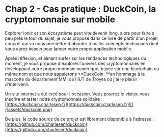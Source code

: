 # Chap 2 - Cas pratique : DuckCoin, la cryptomonnaie sur mobile

Explorer Ionic et son écosystème peut vite devenir long, alors pour faire à peu près le tour du sujet, je vous propose dans ce livre de partir d'un projet concret qui va nous permettre d'aborder tous les concepts techniques dont vous aurez besoin pour lancer votre propre application mobile.

Après réflexion, et aimant surfer sur les tendances technologiques du moment, je vous propose d'explorer l'univers des cryptomonnaies en développant notre propre monnaie numérique, basée sur une blockchain du même nom et que nous appelerons **DuckCoin, **en hommage à la mascotte du département MMI de l'IUT de Troyes où j'ai le plaisir d'intervenir.

Un site internet a été créé pour l'occasion. Vous pourrez le visiter, vous inscrire et tester notre cryptomonnaie solidaire : [https://duckcoin.charlesen.fr](https://duckcoin.charlesen.fr)![](/assets/duckcoin.png)

De plus, le code source de ce projet est librement disponible à l'adresse : [https://github.com/charlesen/duckcoin](https://github.com/charlesen/duckcoin).

